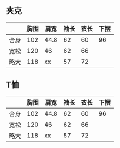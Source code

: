 # 

夹克
-----

|     | 胸围 | 肩宽 | 袖长 | 衣长 | 下摆 |
| --- | --- | --- | --- | --- | --- |
| 合身  | 102 | 44.8 | 62 | 60 | 96 |
| 宽松  | 120 | 46   | 62 | 66 |    |
| 略大  | 118 | xx   | 57 | 72 |    |



T恤
-----

|     | 胸围 | 肩宽 | 袖长 | 衣长 | 下摆 |
| --- | --- | --- | --- | --- | --- |
| 合身  | 102 | 44.8 | 62 | 60 | 96 |
| 宽松  | 120 | 46   | 62 | 66 |    |
| 略大  | 118 | xx   | 57 | 72 |    |


